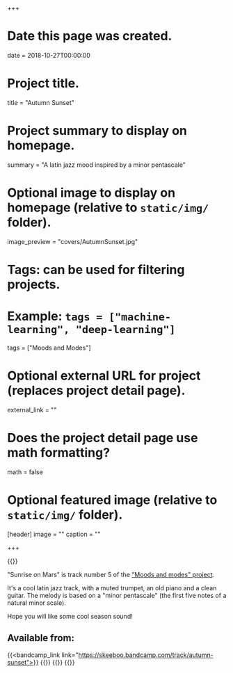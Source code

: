 +++
# Date this page was created.
date = 2018-10-27T00:00:00

# Project title.
title = "Autumn Sunset"

# Project summary to display on homepage.
summary = "A latin jazz mood inspired by a minor pentascale"

# Optional image to display on homepage (relative to `static/img/` folder).
image_preview = "covers/AutumnSunset.jpg"

# Tags: can be used for filtering projects.
# Example: `tags = ["machine-learning", "deep-learning"]`
tags = ["Moods and Modes"]

# Optional external URL for project (replaces project detail page).
external_link = ""

# Does the project detail page use math formatting?
math = false

# Optional featured image (relative to `static/img/` folder).
[header]
image = ""
caption = ""

+++

{{<bandcamp title="Autumn Sunset" track="1497396" link="https://skeeboo.bandcamp.com/track/autumn-sunset">}}

"Sunrise on Mars" is track number 5 of the ["Moods and modes" project](/music). 

It's a cool latin jazz track, with a muted trumpet, an old piano and a clean guitar.
The melody is based on a "minor pentascale" (the first five notes of a natural minor scale).  

Hope you will like some cool season sound!

## Available from:

{{<bandcamp_link link="https://skeeboo.bandcamp.com/track/autumn-sunset">}}
{{<spotify link="https://distrokid.com/hyperfollow/skeeboo/fcIU">}}
{{<youtube link="https://youtu.be/KenwcijA8f8">}}
{{<deezer link="https://www.deezer.com/album/76873072">}}




